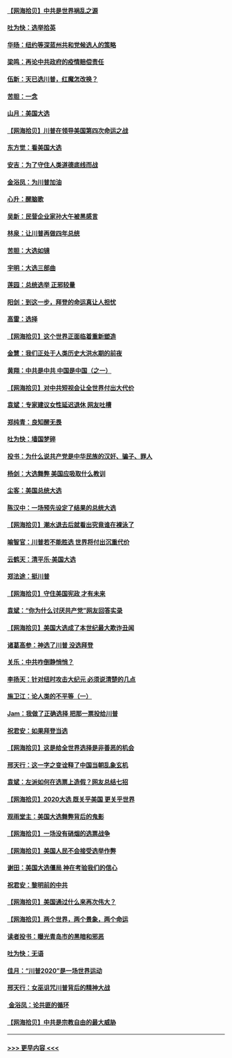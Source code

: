 #### [【网海拾贝】中共是世界祸乱之源](../pages/nsc993/n12555353.md?t=11172152) 
#### [吐为快：选举拾英](../pages/nsc993/n12555041.md?t=11172152) 
#### [华旸：纽约等深蓝州共和党候选人的策略](../pages/nsc993/n12554309.md?t=11172152) 
#### [梁鸣：再论中共政府的疫情赔偿责任](../pages/nsc993/n12553012.md?t=11172152) 
#### [伍新：天已选川普，红魔怎改换？](../pages/nsc993/n12552970.md?t=11172152) 
#### [苦胆：一念](../pages/nsc993/n12552957.md?t=11172152) 
#### [山月：美国大选](../pages/nsc993/n12552446.md?t=11172152) 
#### [【网海拾贝】川普在领导美国第四次命运之战](../pages/nsc993/n12551973.md?t=11172152) 
#### [东方觉：看美国大选](../pages/nsc993/n12551647.md?t=11172152) 
#### [安吉：为了守住人类道德底线而战](../pages/nsc993/n12551111.md?t=11172152) 
#### [金浴凤：为川普加油](../pages/nsc993/n12551085.md?t=11172152) 
#### [心升：醒脑歌](../pages/nsc993/n12550984.md?t=11172152) 
#### [吴新：民营企业家孙大午被黑感言](../pages/nsc993/n12550656.md?t=11172152) 
#### [林泉：让川普再做四年总统](../pages/nsc993/n12550640.md?t=11172152) 
#### [苦胆：大选如镜](../pages/nsc993/n12550630.md?t=11172152) 
#### [宇明：大选三部曲](../pages/nsc993/n12550603.md?t=11172152) 
#### [莲园：总统选举 正邪较量](../pages/nsc993/n12550594.md?t=11172152) 
#### [阳剑：到这一步，拜登的命运真让人担忧](../pages/nsc993/n12549093.md?t=11172152) 
#### [高雷：选择](../pages/nsc993/n12549087.md?t=11172152) 
#### [【网海拾贝】这个世界正面临着重新塑造](../pages/nsc993/n12548326.md?t=11172152) 
#### [金慧：我们正处于人类历史大洪水期的前夜](../pages/nsc993/n12547914.md?t=11172152) 
#### [黄翔：中共是中共 中国是中国（之一）](../pages/nsc993/n12547576.md?t=11172152) 
#### [【网海拾贝】对中共短视会让全世界付出大代价](../pages/nsc993/n12546043.md?t=11172152) 
#### [袁斌：专家建议女性延迟退休 网友吐槽](../pages/nsc993/n12545424.md?t=11172152) 
#### [郑纯青：良知醒无畏](../pages/nsc993/n12545394.md?t=11172152) 
#### [吐为快：墙国梦碎](../pages/nsc993/n12545309.md?t=11172152) 
#### [投书：为什么说共产党是中华民族的汉奸、骗子、罪人](../pages/nsc993/n12545089.md?t=11172152) 
#### [杨剑：大选舞弊 美国应吸取什么教训](../pages/nsc993/n12543937.md?t=11172152) 
#### [尘客：美国总统大选](../pages/nsc993/n12543828.md?t=11172152) 
#### [陈汉中：一场预先设定了结果的总统大选](../pages/nsc993/n12543564.md?t=11172152) 
#### [【网海拾贝】潮水退去后就看出究竟谁在裸泳了](../pages/nsc993/n12543321.md?t=11172152) 
#### [喻智官：川普若不能胜选 世界将付出沉重代价](../pages/nsc993/n12541352.md?t=11172152) 
#### [云鹤天：清平乐‧美国大选](../pages/nsc993/n12540916.md?t=11172152) 
#### [郑法途：挺川普](../pages/nsc993/n12540898.md?t=11172152) 
#### [【网海拾贝】守住美国宪政 才有未来](../pages/nsc993/n12540423.md?t=11172152) 
#### [袁斌：“你为什么讨厌共产党”网友回答实录](../pages/nsc993/n12540208.md?t=11172152) 
#### [【网海拾贝】美国大选成了本世纪最大欺诈丑闻](../pages/nsc993/n12538029.md?t=11172152) 
#### [诸葛高参：神选了川普 没选拜登](../pages/nsc993/n12537664.md?t=11172152) 
#### [关乐：中共咋倒静悄悄？](../pages/nsc993/n12537615.md?t=11172152) 
#### [李扬天：针对纽时攻击大纪元 必须说清楚的几点](../pages/nsc993/n12536001.md?t=11172152) 
#### [施卫江：论人类的不平等（一）](../pages/nsc993/n12535700.md?t=11172152) 
#### [Jam：我做了正确选择 把那一票投给川普](../pages/nsc993/n12535743.md?t=11172152) 
#### [祝君安：如果拜登当选](../pages/nsc993/n12535726.md?t=11172152) 
#### [【网海拾贝】这是给全世界选择是非善恶的机会](../pages/nsc993/n12535061.md?t=11172152) 
#### [邢天行：这一字之变诠释了中国当朝乱象玄机](../pages/nsc993/n12533446.md?t=11172152) 
#### [袁斌：左派如何在选票上造假？网友总结七招](../pages/nsc993/n12533180.md?t=11172152) 
#### [【网海拾贝】2020大选 既关乎美国 更关乎世界](../pages/nsc993/n12533161.md?t=11172152) 
#### [观雨堂主：美国大选舞弊背后的鬼影](../pages/nsc993/n12533153.md?t=11172152) 
#### [【网海拾贝】一场没有硝烟的选票战争](../pages/nsc993/n12531883.md?t=11172152) 
#### [【网海拾贝】美国人民不会接受选举作弊](../pages/nsc993/n12528850.md?t=11172152) 
#### [谢田：美国大选僵局 神在考验我们的信心](../pages/nsc993/n12527932.md?t=11172152) 
#### [祝君安：黎明前的中共](../pages/nsc993/n12524071.md?t=11172152) 
#### [【网海拾贝】美国通过什么来再次伟大？](../pages/nsc993/n12523844.md?t=11172152) 
#### [【网海拾贝】两个世界，两个景象，两个命运](../pages/nsc993/n12521419.md?t=11172152) 
#### [读者投书：曝光青岛市的黑暗和邪恶](../pages/nsc993/n12520988.md?t=11172152) 
#### [吐为快：无语](../pages/nsc993/n12518588.md?t=11172152) 
#### [佳月：“川普2020”是一场世界运动](../pages/nsc993/n12518581.md?t=11172152) 
#### [邢天行：女巫诅咒川普背后的精神大战](../pages/nsc993/n12517257.md?t=11172152) 
#### [ 金浴凤：论共匪的循环](../pages/nsc993/n12517133.md?t=11172152) 
#### [【网海拾贝】中共是宗教自由的最大威胁](../pages/nsc993/n12516879.md?t=11172152) 

----
#### [ >>> 更早内容 <<< ](../indexes/nsc993-earlier.md)

